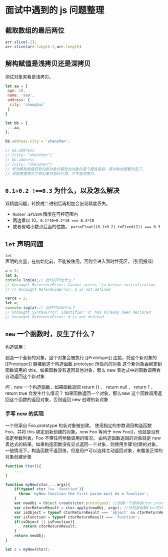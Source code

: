 # 面试中遇到的 js 问题整理

## 截取数组的最后两位

```js
arr.slice(-2);
arr.slice(arr.length-2,arr.length)
```

## 解构赋值是浅拷贝还是深拷贝

测试对象来看是浅拷贝。

```js
let aa = {
 age: 18,
 name: 'aaa',
 address: {
  city: 'shanghai'
 }
}

let bb = {
 ...aa,
};

bb.address.city = 'shenzhen';

// aa.address
// {city: "shenzhen"}
// bb.address
// {city: "shenzhen"}
// 修改解构赋值获取的新对象的属性为对象的某个属性值后，原对象也跟着改变了。
// 说明直接拷贝了原对象的指针引用，并不是深拷贝。
```

## `0.1+0.2 !==0.3` 为什么，以及怎么解决

双精度问题，转换成二进制后再相加会出现精度丢失。

- `Number.EPISON` 精度在可控范围内
- 两边乘以 10，`0.1*10+0.2*10 === 0.3*10`
- 或者省略小数点后面的位数。 `parseFloat((0.1+0.2).toFixed(2)) === 0.3`

## `let` 声明问题

`let` 声明的变量，在初始化前，不能被使用。否则会进入暂时性死区。（引用报错）

```js
a = 2;
let a;
console.log(a);// 此时打印出什么？
// Uncaught ReferenceError: Cannot access 'ta before initialization
// // Uncaught ReferenceError: d is not defined
```

```js
varca = 2;
let a;
console.log(a);// 此时打印出什么？
// Uncaught SyntaxError: Identifier 'd' has already been declared
// Uncaught ReferenceError: d is not defined
```

## `new` 一个函数时，反生了什么？

构造调用：

创造一个全新的对象，这个对象会被执行 [[Prototype]] 连接，将这个新对象的 [[Prototype]] 链接到这个构造函数.prototype 所指向的对象
这个新对象会绑定到函数调用的 this。如果函数没有返回其他对象，那么 new 表达式中的函数调用会自动返回这个新对象

问：new 一个构造函数，如果函数返回 return {} 、 return null ， return 1 ， return true 会发生什么情况？
如果函数返回一个对象，那么new 这个函数调用返回这个函数的返回对象，否则返回 new 创建的新对象

### 手写 new 的实现

一个继承自 Foo.prototype 的新对象被创建。
使用指定的参数调用构造函数 Foo，并将 this 绑定到新创建的对象。new Foo 等同于 new Foo()，也就是没有指定参数列表，Foo 不带任何参数调用的情况。
由构造函数返回的对象就是 new 表达式的结果。如果构造函数没有显式返回一个对象，则使用步骤1创建的对象。
一般情况下，构造函数不返回值，但是用户可以选择主动返回对象，来覆盖正常的对象创建步骤

```js
function Ctor(){
    ....
}

function myNew(ctor,...args){
    if(typeof ctor !== 'function'){
      throw 'myNew function the first param must be a function';
    }
    var newObj = Object.create(ctor.prototype); //创建一个继承自ctor.prototype的新对象
    var ctorReturnResult = ctor.apply(newObj, args); //将构造函数ctor的this绑定到newObj中
    var isObject = typeof ctorReturnResult === 'object' && ctorReturnResult !== null;
    var isFunction = typeof ctorReturnResult === 'function';
    if(isObject || isFunction){
        return ctorReturnResult;
    }
    return newObj;
}

let c = myNew(Ctor);
```
